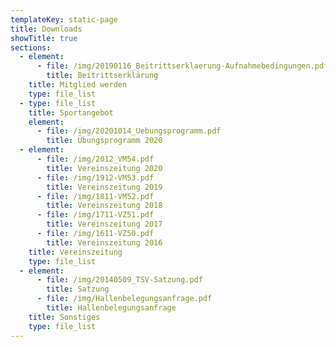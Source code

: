 ```yaml
---
templateKey: static-page
title: Downloads
showTitle: true
sections:
  - element:
      - file: /img/20190116_Beitrittserklaerung-Aufnahmebedingungen.pdf
        title: Beitrittserklärung
    title: Mitglied werden
    type: file_list
  - type: file_list
    title: Sportangebot
    element:
      - file: /img/20201014_Uebungsprogramm.pdf
        title: Übungsprogramm 2020
  - element:
      - file: /img/2012_VM54.pdf
        title: Vereinszeitung 2020
      - file: /img/1912-VM53.pdf
        title: Vereinszeitung 2019
      - file: /img/1811-VM52.pdf
        title: Vereinszeitung 2018
      - file: /img/1711-VZ51.pdf
        title: Vereinszeitung 2017
      - file: /img/1611-VZ50.pdf
        title: Vereinszeitung 2016
    title: Vereinszeitung
    type: file_list
  - element:
      - file: /img/20140509_TSV-Satzung.pdf
        title: Satzung
      - file: /img/Hallenbelegungsanfrage.pdf
        title: Hallenbelegungsanfrage
    title: Sonstiges
    type: file_list
---
```


